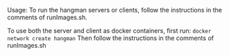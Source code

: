 Usage:
To run the hangman servers or clients, follow the instructions in the comments of runImages.sh.

To use both the server and client as docker containers, first run:
`docker network create hangman`
Then follow the instructions in the comments of runImages.sh
